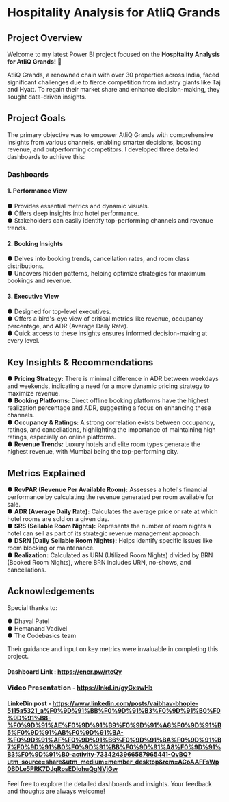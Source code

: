 # Hospitality Analysis for AtliQ Grands
## Project Overview
Welcome to my latest Power BI project focused on the **Hospitality Analysis for AtliQ Grands!** 🏨

AtliQ Grands, a renowned chain with over 30 properties across India, faced significant challenges due to fierce competition from industry giants like Taj and Hyatt. To regain their market share and enhance decision-making, they sought data-driven insights.

## Project Goals
The primary objective was to empower AtliQ Grands with comprehensive insights from various channels, enabling smarter decisions, boosting revenue, and outperforming competitors. I developed three detailed dashboards to achieve this:

### Dashboards

#### 1. Performance View
 ● Provides essential metrics and dynamic visuals.  
 ● Offers deep insights into hotel performance.  
 ● Stakeholders can easily identify top-performing channels and revenue trends.

#### 2. Booking Insights
● Delves into booking trends, cancellation rates, and room class distributions.  
● Uncovers hidden patterns, helping optimize strategies for maximum bookings and revenue.

#### 3. Executive View
● Designed for top-level executives.  
● Offers a bird's-eye view of critical metrics like revenue, occupancy percentage, and ADR (Average Daily Rate).  
● Quick access to these insights ensures informed decision-making at every level.

## Key Insights & Recommendations
● **Pricing Strategy:** There is minimal difference in ADR between weekdays and weekends, indicating a need for a more dynamic pricing strategy to maximize revenue.  
● **Booking Platforms:** Direct offline booking platforms have the highest realization percentage and ADR, suggesting a focus on enhancing these channels.  
● **Occupancy & Ratings:** A strong correlation exists between occupancy, ratings, and cancellations, highlighting the importance of maintaining high ratings, especially on online platforms.  
● **Revenue Trends:** Luxury hotels and elite room types generate the highest revenue, with Mumbai being the top-performing city.

## Metrics Explained
● **RevPAR (Revenue Per Available Room):** Assesses a hotel's financial performance by calculating the revenue generated per room available for sale.  
● **ADR (Average Daily Rate):** Calculates the average price or rate at which hotel rooms are sold on a given day.  
● **SRS (Sellable Room Nights):** Represents the number of room nights a hotel can sell as part of its strategic revenue management approach.  
● **DSRN (Daily Sellable Room Nights):** Helps identify specific issues like room blocking or maintenance.  
● **Realization:** Calculated as URN (Utilized Room Nights) divided by BRN (Booked Room Nights), where BRN includes URN, no-shows, and cancellations.

## Acknowledgements
Special thanks to:

● Dhaval Patel  
● Hemanand Vadivel  
● The Codebasics team  

Their guidance and input on key metrics were invaluable in completing this project.

#### Dashboard Link : https://encr.pw/rtcQy
#### 𝗩𝗶𝗱𝗲𝗼 𝗣𝗿𝗲𝘀𝗲𝗻𝘁𝗮𝘁𝗶𝗼𝗻 - https://lnkd.in/gyGxswHb
#### LinkeDin post - https://www.linkedin.com/posts/vaibhav-bhople-5115a5321_a%F0%9D%91%BB%F0%9D%91%B3%F0%9D%91%B0%F0%9D%91%B8-%F0%9D%91%AE%F0%9D%91%B9%F0%9D%91%A8%F0%9D%91%B5%F0%9D%91%AB%F0%9D%91%BA-%F0%9D%91%AF%F0%9D%91%B6%F0%9D%91%BA%F0%9D%91%B7%F0%9D%91%B0%F0%9D%91%BB%F0%9D%91%A8%F0%9D%91%B3%F0%9D%91%B0-activity-7334243966587965441-QvBQ?utm_source=share&utm_medium=member_desktop&rcm=ACoAAFFsWp0BDLe5PRK7DJqRosEDIohuQgNVjGw

Feel free to explore the detailed dashboards and insights. Your feedback and thoughts are always welcome!

